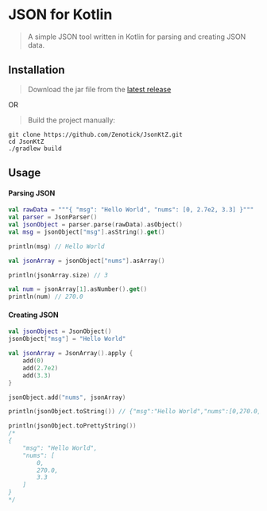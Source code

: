 # JSON for Kotlin
> A simple JSON tool written in Kotlin for parsing and creating JSON data.

## Installation
> Download the jar file from the [latest release](https://github.com/Zenotick/JsonKtZ/releases/latest)

OR

> Build the project manually:

```shell
git clone https://github.com/Zenotick/JsonKtZ.git
cd JsonKtZ
./gradlew build
```

## Usage

#### Parsing JSON
```kotlin
val rawData = """{ "msg": "Hello World", "nums": [0, 2.7e2, 3.3] }"""
val parser = JsonParser()
val jsonObject = parser.parse(rawData).asObject()
val msg = jsonObject["msg"].asString().get()

println(msg) // Hello World

val jsonArray = jsonObject["nums"].asArray()

println(jsonArray.size) // 3

val num = jsonArray[1].asNumber().get()
println(num) // 270.0
```

#### Creating JSON
```kotlin
val jsonObject = JsonObject()
jsonObject["msg"] = "Hello World"

val jsonArray = JsonArray().apply {
    add(0)
    add(2.7e2)
    add(3.3)
}

jsonObject.add("nums", jsonArray)

println(jsonObject.toString()) // {"msg":"Hello World","nums":[0,270.0,3.3]}

println(jsonObject.toPrettyString())
/*
{
    "msg": "Hello World",
    "nums": [
        0,
        270.0,
        3.3
    ]
}
*/
```